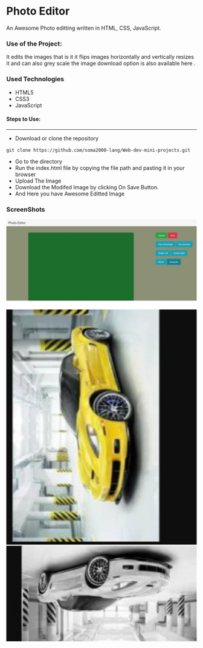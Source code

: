 <h1>Photo Editor</h1>

<p>An Awesome Photo editting written in HTML, CSS, JavaScript.</p>

### Use of the Project:

<p>It edits the images that is it it flips images horizontally and vertically resizes it and can also grey scale the image download option is also available here  . </p>

<h3>Used Technologies</h3>
<ul>
  <li>HTML5</li>
  <li>CSS3</li>
  <li>JavaScript</li>

</ul>

#### Steps to Use:

---

- Download or clone the repository

```
git clone https://github.com/soma2000-lang/Web-dev-mini-projects.git
```

- Go to the directory
- Run the index.html file by copying the file path and pasting it in your browser
- Upload The Image
- Download the Modifed Image by clicking On Save Button.
- And Here you have Awesome Editted Image

<h3> ScreenShots </h3> 
<img width="960" alt="Photo-Editor" src="https://github.com/soma2000-lang/Photo-Editor/blob/master/WhatsApp%20Image%202021-07-17%20at%2023.15.55%20(1).jpeg">
<img width="960" alt="Photo-Editor"src="https://github.com/soma2000-lang/Photo-Editor/blob/master/image%20(2)%20(1).png">
<img width="960" alt="Photo-Editor" src="https://github.com/soma2000-lang/Photo-Editor/blob/master/image%20(3).png">

<br>


